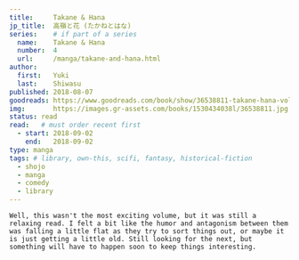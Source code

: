 ```yaml
---
title:     Takane & Hana
jp_title:  高嶺と花 (たかねとはな)
series:    # if part of a series
  name:    Takane & Hana
  number:  4
  url:     /manga/takane-and-hana.html
author: 
  first:   Yuki
  last:    Shiwasu
published: 2018-08-07 
goodreads: https://www.goodreads.com/book/show/36538811-takane-hana-vol-4
img:       https://images.gr-assets.com/books/1530434038l/36538811.jpg
status: read
read:   # must order recent first
  - start: 2018-09-02  
    end:   2018-09-02 
type: manga
tags: # library, own-this, scifi, fantasy, historical-fiction
  - shojo
  - manga
  - comedy
  - library
---
```


	Well, this wasn't the most exciting volume, but it was still a relaxing read. I felt a bit like the humor and antagonism between them was falling a little flat as they try to sort things out, or maybe it is just getting a little old. Still looking for the next, but something will have to happen soon to keep things interesting.
